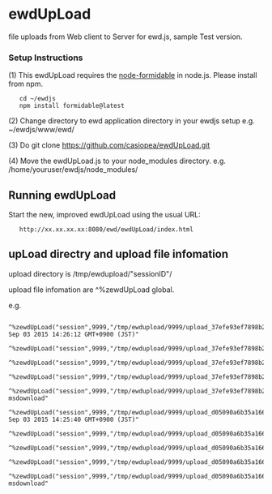 # ewdUpLoad
file uploads from Web client to Server for ewd.js, sample Test version.

### Setup Instructions


(1) This ewdUpLoad requires the [node-formidable](https://github.com/felixge/node-formidable) in node.js. Please install from npm.

       cd ~/ewdjs
       npm install formidable@latest


(2) Change directory to ewd application directory in your ewdjs setup e.g. ~/ewdjs/www/ewd/


(3) Do git clone https://github.com/casiopea/ewdUpLoad.git


(4) Move the ewdUpLoad.js to your node_modules directory. e.g. /home/youruser/ewdjs/node_modules/


## Running ewdUpLoad

Start the new, improved ewdUpLoad using the usual URL:

       http://xx.xx.xx.xx:8080/ewd/ewdUpLoad/index.html

## upLoad directry and upload file infomation


upload directory is /tmp/ewdupload/"sessionID"/


upload file infomation are ^%zewdUpLoad global.


e.g.

     ^%zewdUpLoad("session",9999,"/tmp/ewdupload/9999/upload_37efe93ef7898b2177","lastModifiedDate")="Thu Sep 03 2015 14:26:12 GMT+0900 (JST)"
     ^%zewdUpLoad("session",9999,"/tmp/ewdupload/9999/upload_37efe93ef7898b2177","name")="gtmandewdjsSetup.exe"
     ^%zewdUpLoad("session",9999,"/tmp/ewdupload/9999/upload_37efe93ef7898b2177","path")="/tmp/ewdupload/9999/upload_37efe93ef7898b2177"
     ^%zewdUpLoad("session",9999,"/tmp/ewdupload/9999/upload_37efe93ef7898b2177","size")=711152
     ^%zewdUpLoad("session",9999,"/tmp/ewdupload/9999/upload_37efe93ef7898b2177","type")="application/x-msdownload"
     ^%zewdUpLoad("session",9999,"/tmp/ewdupload/9999/upload_d05090a6b35a1663eb","lastModifiedDate")="Thu Sep 03 2015 14:25:40 GMT+0900 (JST)"
     ^%zewdUpLoad("session",9999,"/tmp/ewdupload/9999/upload_d05090a6b35a1663eb","name")="gtmewdjsinstall.exe"
     ^%zewdUpLoad("session",9999,"/tmp/ewdupload/9999/upload_d05090a6b35a1663eb","path")="/tmp/ewdupload/9999/upload_d05090a6b35a1663eb"
     ^%zewdUpLoad("session",9999,"/tmp/ewdupload/9999/upload_d05090a6b35a1663eb","size")=2130028
     ^%zewdUpLoad("session",9999,"/tmp/ewdupload/9999/upload_d05090a6b35a1663eb","type")="application/x-msdownload"








